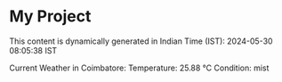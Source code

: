 # My Project

This content is dynamically generated in Indian Time (IST): 2024-05-30 08:05:38 IST


Current Weather in Coimbatore:
Temperature: 25.88 °C
Condition: mist
